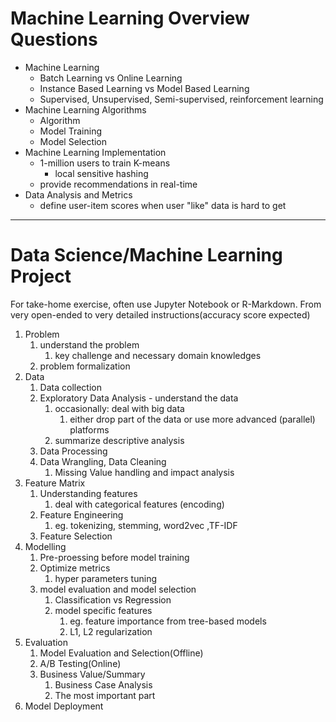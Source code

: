 # Machine Learning Overview Questions

* Machine Learning 
  * Batch Learning vs Online Learning
  * Instance Based Learning vs Model Based Learning
  * Supervised, Unsupervised, Semi-supervised, reinforcement learning
* Machine Learning Algorithms
  * Algorithm
  * Model Training
  * Model Selection
* Machine Learning Implementation
  * 1-million users to train K-means
    * local sensitive hashing
  * provide recommendations in real-time
* Data Analysis and Metrics
  * define user-item scores when user "like" data is hard to get

---

# Data Science/Machine Learning Project

For take-home exercise, often use Jupyter Notebook or R-Markdown. From very open-ended to very detailed instructions\(accuracy score expected\)

1. Problem
   1. understand the problem
      1. key challenge and necessary domain knowledges
   2. problem formalization
2. Data
   1. Data collection
   2. Exploratory Data Analysis - understand the data
      1. occasionally: deal with big data
         1. either drop part of the data or use more advanced \(parallel\) platforms
      2. summarize descriptive analysis
   3. Data Processing
   4. Data Wrangling, Data Cleaning
      1. Missing Value handling and impact analysis
3. Feature Matrix
   1. Understanding features
      1. deal with categorical features \(encoding\)
   2. Feature Engineering
      1. eg. tokenizing, stemming, word2vec ,TF-IDF
   3. Feature Selection
4. Modelling
   1. Pre-proessing before model training
   2. Optimize metrics
      1. hyper parameters tuning
   3. model evaluation and model selection
      1. Classification vs Regression 
      2. model specific features
         1. eg. feature importance from tree-based models
         2. L1, L2 regularization
5. Evaluation
   1. Model Evaluation and Selection\(Offline\)
   2. A/B Testing\(Online\)
   3. Business Value/Summary
      1. Business Case Analysis
      2. The most important part
6. Model Deployment



